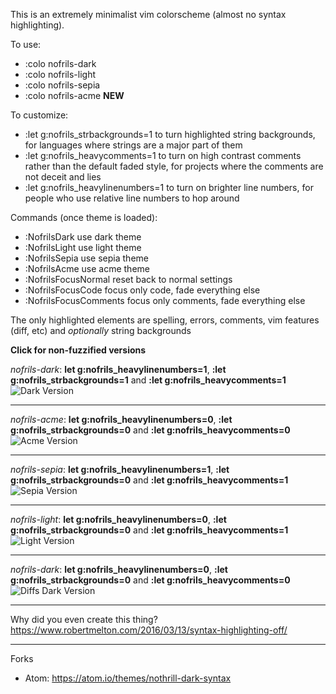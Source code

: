 This is an extremely minimalist vim colorscheme (almost no syntax highlighting).

To use:
- :colo nofrils-dark
- :colo nofrils-light
- :colo nofrils-sepia
- :colo nofrils-acme **NEW**

To customize:
- :let g:nofrils\_strbackgrounds=1 to turn highlighted string backgrounds, for languages where strings are a major part of them
- :let g:nofrils\_heavycomments=1 to turn on high contrast comments rather than the default faded style, for projects where the comments are not deceit and lies
- :let g:nofrils\_heavylinenumbers=1 to turn on brighter line numbers, for people who use relative line numbers to hop around

Commands (once theme is loaded):
- :NofrilsDark use dark theme
- :NofrilsLight use light theme
- :NofrilsSepia use sepia theme
- :NofrilsAcme use acme theme
- :NofrilsFocusNormal reset back to normal settings
- :NofrilsFocusCode focus only code, fade everything else
- :NofrilsFocusComments focus only comments, fade everything else

The only highlighted elements are spelling, errors, comments, vim features (diff, etc) and *optionally* string backgrounds

**Click for non-fuzzified versions**

*nofrils-dark*: **let g:nofrils_heavylinenumbers=1**, **:let g:nofrils_strbackgrounds=1** and **:let g:nofrils_heavycomments=1**
![Dark Version](http://i.imgur.com/1lUx2hY.png)

----

*nofrils-acme*: **let g:nofrils_heavylinenumbers=0**, **:let g:nofrils_strbackgrounds=0** and **:let g:nofrils_heavycomments=0**
![Acme Version](http://i.imgur.com/yn7OJrY.png)

----

*nofrils-sepia*: **let g:nofrils_heavylinenumbers=1**, **:let g:nofrils_strbackgrounds=0** and **:let g:nofrils_heavycomments=1**
![Sepia Version](http://i.imgur.com/zwW5kir.png)

----

*nofrils-light*: **let g:nofrils_heavylinenumbers=0**, **:let g:nofrils_strbackgrounds=0** and **:let g:nofrils_heavycomments=1**
![Light Version](http://i.imgur.com/XXoxztJ.png)

----

*nofrils-dark*: **let g:nofrils_heavylinenumbers=0**, **:let g:nofrils_strbackgrounds=0** and **:let g:nofrils_heavycomments=0**
![Diffs Dark Version](https://i.imgur.com/AkgERzz.gif)




----

Why did you even create this thing?  https://www.robertmelton.com/2016/03/13/syntax-highlighting-off/

----

Forks

- Atom: https://atom.io/themes/nothrill-dark-syntax
